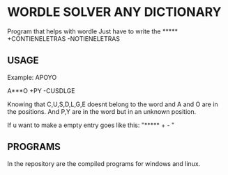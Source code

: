 # WORDLE SOLVER ANY DICTIONARY
Program that helps with wordle Just have to write the ***** +CONTIENELETRAS -NOTIENELETRAS

## USAGE

Example:
  APOYO
  
  A***O +PY -CUSDLGE
 
Knowing that C,U,S,D,L,G,E doesnt belong to the word and A and O are in the positions. And P,Y are in the word but in an unknown position.

If u want to make a empty entry goes like this: "***** + - "

## PROGRAMS

In the repository are the compiled programs for windows and linux.
